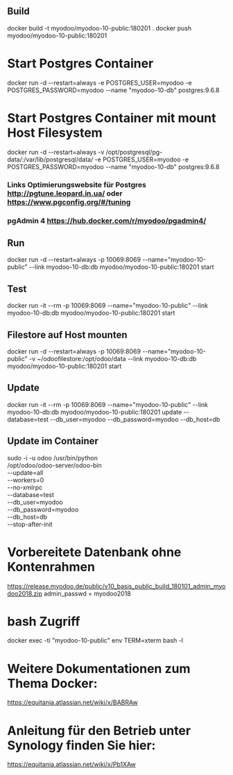 ## Build
docker build -t myodoo/myodoo-10-public:180201 .
docker push myodoo/myodoo-10-public:180201

# Start Postgres Container
docker run -d --restart=always -e POSTGRES_USER=myodoo -e POSTGRES_PASSWORD=myodoo --name "myodoo-10-db" postgres:9.6.8
# Start Postgres Container mit mount Host Filesystem
docker run -d --restart=always -v /opt/postgresql/pg-data/:/var/lib/postgresql/data/ -e POSTGRES_USER=myodoo -e POSTGRES_PASSWORD=myodoo --name "myodoo-10-db" postgres:9.6.8
### Links Optimierungswebsite für Postgres http://pgtune.leopard.in.ua/ oder https://www.pgconfig.org/#/tuning 

### pgAdmin 4 https://hub.docker.com/r/myodoo/pgadmin4/

## Run
docker run -d --restart=always -p 10069:8069 --name="myodoo-10-public" --link myodoo-10-db:db  myodoo/myodoo-10-public:180201 start

## Test
docker run -it --rm -p 10069:8069 --name="myodoo-10-public" --link myodoo-10-db:db  myodoo/myodoo-10-public:180201 start

## Filestore auf Host mounten
docker run -d --restart=always -p 10069:8069 --name="myodoo-10-public" -v ~/odoofilestore:/opt/odoo/data --link myodoo-10-db:db  myodoo/myodoo-10-public:180201 start
 
## Update
docker run -it --rm -p 10069:8069 --name="myodoo-10-public" --link myodoo-10-db:db myodoo/myodoo-10-public:180201 update --database=test --db_user=myodoo --db_password=myodoo --db_host=db

## Update im Container
sudo -i -u odoo /usr/bin/python \
    /opt/odoo/odoo-server/odoo-bin \
    --update=all \
    --workers=0 \
    --no-xmlrpc \
    --database=test \
    --db_user=myodoo \
    --db_password=myodoo \
    --db_host=db \
    --stop-after-init

# Vorbereitete Datenbank ohne Kontenrahmen
https://release.myodoo.de/public/v10_basis_public_build_180101_admin_myodoo2018.zip
admin_passwd = myodoo2018

# bash Zugriff
docker exec -ti "myodoo-10-public" env TERM=xterm bash -l

# Weitere Dokumentationen zum Thema Docker:
https://equitania.atlassian.net/wiki/x/BABRAw

# Anleitung für den Betrieb unter Synology finden Sie hier:
https://equitania.atlassian.net/wiki/x/Pb1XAw
